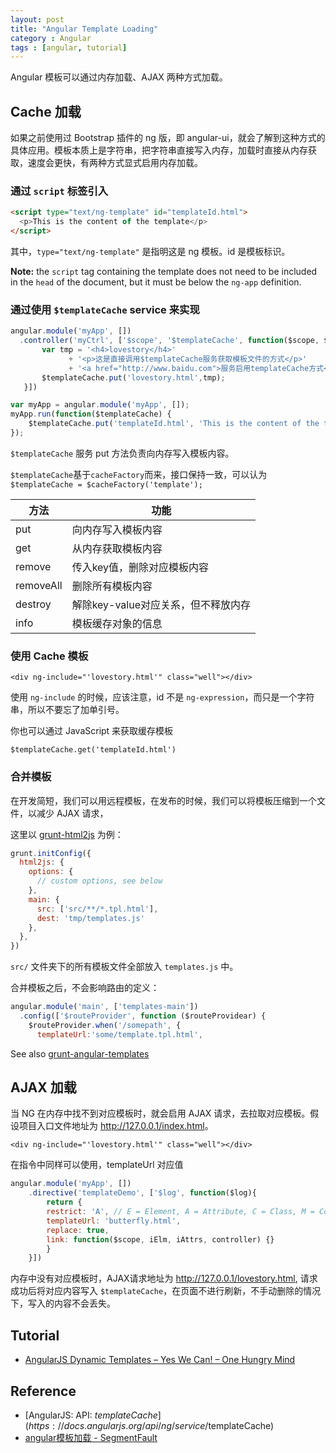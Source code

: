 ```yaml
---
layout: post
title: "Angular Template Loading"
category : Angular
tags : [angular, tutorial]
--- 
```


Angular 模板可以通过内存加载、AJAX 两种方式加载。

## Cache 加载

如果之前使用过 Bootstrap 插件的 ng 版，即 angular-ui，就会了解到这种方式的具体应用。模板本质上是字符串，把字符串直接写入内存，加载时直接从内存获取，速度会更快，有两种方式显式启用内存加载。

### 通过 `script` 标签引入 

```html
<script type="text/ng-template" id="templateId.html">
  <p>This is the content of the template</p>
</script>
```

其中，`type="text/ng-template"` 是指明这是 ng 模板。id 是模板标识。

__Note:__ the `script` tag containing the template does not need to be included in the `head` of the document, but it must be below the `ng-app` definition.

### 通过使用 `$templateCache` service 来实现

```js
angular.module('myApp', [])
  .controller('myCtrl', ['$scope', '$templateCache', function($scope, $templateCache){
       var tmp = '<h4>lovestory</h4>'
             + '<p>这是直接调用$templateCache服务获取模板文件的方式</p>'
             + '<a href="http://www.baidu.com">服务启用templateCache方式</a>';
       $templateCache.put('lovestory.html',tmp);                
   }])
```

```js
var myApp = angular.module('myApp', []);
myApp.run(function($templateCache) {
    $templateCache.put('templateId.html', 'This is the content of the template');
});
```

`$templateCache` 服务 put 方法负责向内存写入模板内容。

<!--more-->

`$templateCache`基于`cacheFactory`而来，接口保持一致，可以认为  
`$templateCache = $cacheFactory('template');`

方法        | 功能                    
--------- | ----------------------
put       | 向内存写入模板内容             
get       | 从内存获取模板内容             
remove    | 传入key值，删除对应模板内容       
removeAll | 删除所有模板内容              
destroy   | 解除key-value对应关系，但不释放内存
info      | 模板缓存对象的信息        

### 使用 Cache 模板

    <div ng-include="'lovestory.html'" class="well"></div>

使用 `ng-include` 的时候，应该注意，id 不是 `ng-expression`，而只是一个字符串，所以不要忘了加单引号。

你也可以通过 JavaScript 来获取缓存模板

    $templateCache.get('templateId.html')

### 合并模板

在开发简短，我们可以用远程模板，在发布的时候，我们可以将模板压缩到一个文件，以减少 AJAX 请求，

这里以 [grunt-html2js](https://www.npmjs.org/package/grunt-html2js) 为例：

```js
grunt.initConfig({
  html2js: {
    options: {
      // custom options, see below
    },
    main: {
      src: ['src/**/*.tpl.html'],
      dest: 'tmp/templates.js'
    },
  },
})
```

`src/` 文件夹下的所有模板文件全部放入 `templates.js` 中。

合并模板之后，不会影响路由的定义：

```js
angular.module('main', ['templates-main'])
  .config(['$routeProvider', function ($routeProvidear) {
    $routeProvider.when('/somepath', {
      templateUrl:'some/template.tpl.html',
```

See also [grunt-angular-templates](https://www.npmjs.org/package/grunt-angular-templates)

## AJAX 加载

当 NG 在内存中找不到对应模板时，就会启用 AJAX 请求，去拉取对应模板。假设项目入口文件地址为 <http://127.0.0.1/index.html>。

    <div ng-include="'lovestory.html'" class="well"></div>

在指令中同样可以使用，templateUrl 对应值

```js
angular.module('myApp', [])
    .directive('templateDemo', ['$log', function($log){
        return {
        restrict: 'A', // E = Element, A = Attribute, C = Class, M = Comment
        templateUrl: 'butterfly.html',
        replace: true,
        link: function($scope, iElm, iAttrs, controller) {}
        }
    }])
```

内存中没有对应模板时，AJAX请求地址为 <http://127.0.0.1/lovestory.html>, 请求成功后将对应内容写入 `$templateCache`，在页面不进行刷新，不手动删除的情况下，写入的内容不会丢失。

## Tutorial

- [AngularJS Dynamic Templates – Yes We Can! – One Hungry Mind](http://onehungrymind.com/angularjs-dynamic-templates/)

## Reference

- [AngularJS: API: $templateCache](https://docs.angularjs.org/api/ng/service/$templateCache)
- [angular模板加载 - SegmentFault](http://segmentfault.com/blog/bornkiller/1190000000437230)